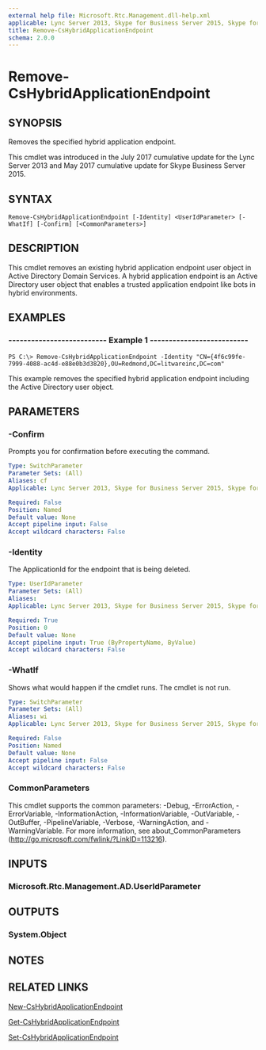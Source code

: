 ```yaml
---
external help file: Microsoft.Rtc.Management.dll-help.xml
applicable: Lync Server 2013, Skype for Business Server 2015, Skype for Business Server 2019
title: Remove-CsHybridApplicationEndpoint
schema: 2.0.0
---
```


# Remove-CsHybridApplicationEndpoint

## SYNOPSIS
Removes the specified hybrid application endpoint.

This cmdlet was introduced in the July 2017 cumulative update for the Lync Server 2013 and May 2017 cumulative update for Skype Business Server 2015.

## SYNTAX

```
Remove-CsHybridApplicationEndpoint [-Identity] <UserIdParameter> [-WhatIf] [-Confirm] [<CommonParameters>]
```

## DESCRIPTION
This cmdlet removes an existing hybrid application endpoint user object in Active Directory Domain Services. A hybrid application endpoint is an Active Directory user object that enables a trusted application endpoint like bots in hybrid environments.

## EXAMPLES

### -------------------------- Example 1 --------------------------
```
PS C:\> Remove-CsHybridApplicationEndpoint -Identity "CN={4f6c99fe-7999-4088-ac4d-e88e0b3d3820},OU=Redmond,DC=litwareinc,DC=com"
```

This example removes the specified hybrid application endpoint including the Active Directory user object.

## PARAMETERS

### -Confirm
Prompts you for confirmation before executing the command.

```yaml
Type: SwitchParameter
Parameter Sets: (All)
Aliases: cf
Applicable: Lync Server 2013, Skype for Business Server 2015, Skype for Business Server 2019

Required: False
Position: Named
Default value: None
Accept pipeline input: False
Accept wildcard characters: False
```

### -Identity
The ApplicationId for the endpoint that is being deleted.

```yaml
Type: UserIdParameter
Parameter Sets: (All)
Aliases:
Applicable: Lync Server 2013, Skype for Business Server 2015, Skype for Business Server 2019

Required: True
Position: 0
Default value: None
Accept pipeline input: True (ByPropertyName, ByValue)
Accept wildcard characters: False
```

### -WhatIf
Shows what would happen if the cmdlet runs. The cmdlet is not run.

```yaml
Type: SwitchParameter
Parameter Sets: (All)
Aliases: wi
Applicable: Lync Server 2013, Skype for Business Server 2015, Skype for Business Server 2019

Required: False
Position: Named
Default value: None
Accept pipeline input: False
Accept wildcard characters: False
```

### CommonParameters
This cmdlet supports the common parameters: -Debug, -ErrorAction, -ErrorVariable, -InformationAction, -InformationVariable, -OutVariable, -OutBuffer, -PipelineVariable, -Verbose, -WarningAction, and -WarningVariable.
For more information, see about_CommonParameters (http://go.microsoft.com/fwlink/?LinkID=113216).

## INPUTS

### Microsoft.Rtc.Management.AD.UserIdParameter


## OUTPUTS

### System.Object

## NOTES

## RELATED LINKS
[New-CsHybridApplicationEndpoint](https://docs.microsoft.com/en-us/powershell/module/skype/new-cshybridapplicationendpoint?view=skype-ps)

[Get-CsHybridApplicationEndpoint](https://docs.microsoft.com/en-us/powershell/module/skype/get-cshybridapplicationendpoint?view=skype-ps)

[Set-CsHybridApplicationEndpoint](https://docs.microsoft.com/en-us/powershell/module/skype/set-cshybridapplicationendpoint?view=skype-ps)
